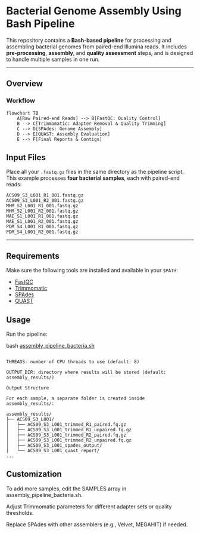 # Bacterial Genome Assembly Using Bash Pipeline

This repository contains a **Bash-based pipeline** for processing and assembling bacterial genomes from paired-end Illumina reads. It includes **pre-processing**, **assembly**, and **quality assessment** steps, and is designed to handle multiple samples in one run.

---

## Overview

### **Workflow**

```mermaid
flowchart TB
    A[Raw Paired-end Reads] --> B[FastQC: Quality Control]
    B --> C[Trimmomatic: Adapter Removal & Quality Trimming]
    C --> D[SPAdes: Genome Assembly]
    D --> E[QUAST: Assembly Evaluation]
    E --> F[Final Reports & Contigs]
```


## Input Files

Place all your `.fastq.gz` files in the same directory as the pipeline script.  
This example processes **four bacterial samples**, each with paired-end reads:

```
ACS09_S3_L001_R1_001.fastq.gz
ACS09_S3_L001_R2_001.fastq.gz
MHM_S2_L001_R1_001.fastq.gz
MHM_S2_L001_R2_001.fastq.gz
MAE_S1_L001_R1_001.fastq.gz
MAE_S1_L001_R2_001.fastq.gz
PDM_S4_L001_R1_001.fastq.gz
PDM_S4_L001_R2_001.fastq.gz
```


---

## Requirements

Make sure the following tools are installed and available in your `$PATH`:

- [FastQC](https://www.bioinformatics.babraham.ac.uk/projects/fastqc/)
- [Trimmomatic](http://www.usadellab.org/cms/?page=trimmomatic)
- [SPAdes](https://cab.spbu.ru/software/spades/)
- [QUAST](http://quast.sourceforge.net/)


## Usage

Run the pipeline:

bash [assembly_pipeline_bacteria.sh](https://github.com/sergiodealencar/bioinformatics-engineering-portfolio/blob/main/bash-genome-assembly-pipeline/assembly_pipeline_bacteria.sh)

```Script Parameters

THREADS: number of CPU threads to use (default: 8)

OUTPUT_DIR: directory where results will be stored (default: assembly_results/)

Output Structure

For each sample, a separate folder is created inside assembly_results/:

assembly_results/
├── ACS09_S3_L001/
│   ├── ACS09_S3_L001_trimmed_R1_paired.fq.gz
│   ├── ACS09_S3_L001_trimmed_R1_unpaired.fq.gz
│   ├── ACS09_S3_L001_trimmed_R2_paired.fq.gz
│   ├── ACS09_S3_L001_trimmed_R2_unpaired.fq.gz
│   ├── ACS09_S3_L001_spades_output/
│   └── ACS09_S3_L001_quast_report/
...
```

## Customization

To add more samples, edit the SAMPLES array in assembly_pipeline_bacteria.sh.

Adjust Trimmomatic parameters for different adapter sets or quality thresholds.

Replace SPAdes with other assemblers (e.g., Velvet, MEGAHIT) if needed.




